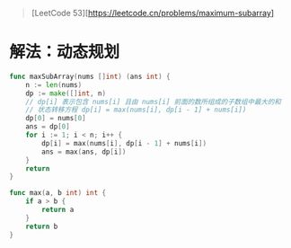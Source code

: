 > [LeetCode 53][https://leetcode.cn/problems/maximum-subarray]

# 解法：动态规划

```go
func maxSubArray(nums []int) (ans int) {
    n := len(nums)
    dp := make([]int, n)
    // dp[i] 表示包含 nums[i] 且由 nums[i] 前面的数所组成的子数组中最大的和
    // 状态转移方程 dp[i] = max(nums[i], dp[i - 1] + nums[i])
    dp[0] = nums[0]
    ans = dp[0]
    for i := 1; i < n; i++ {
        dp[i] = max(nums[i], dp[i - 1] + nums[i])
        ans = max(ans, dp[i])
    }
    return
}

func max(a, b int) int {
    if a > b {
        return a
    }
    return b
}
```

